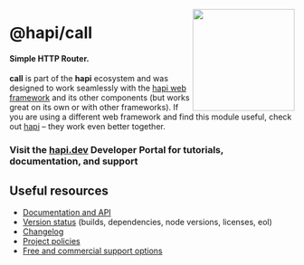 <a href="https://hapi.dev"><img src="https://raw.githubusercontent.com/hapijs/assets/master/images/family.png" width="180px" align="right" /></a>

# @hapi/call

#### Simple HTTP Router.

**call** is part of the **hapi** ecosystem and was designed to work seamlessly with the [hapi web framework](https://hapi.dev) and its other components (but works great on its own or with other frameworks). If you are using a different web framework and find this module useful, check out [hapi](https://hapi.dev) – they work even better together.

### Visit the [hapi.dev](https://hapi.dev) Developer Portal for tutorials, documentation, and support

## Useful resources

- [Documentation and API](https://hapi.dev/family/call/)
- [Version status](https://hapi.dev/resources/status/#call) (builds, dependencies, node versions, licenses, eol)
- [Changelog](https://hapi.dev/family/call/changelog/)
- [Project policies](https://hapi.dev/policies/)
- [Free and commercial support options](https://hapi.dev/support/)
